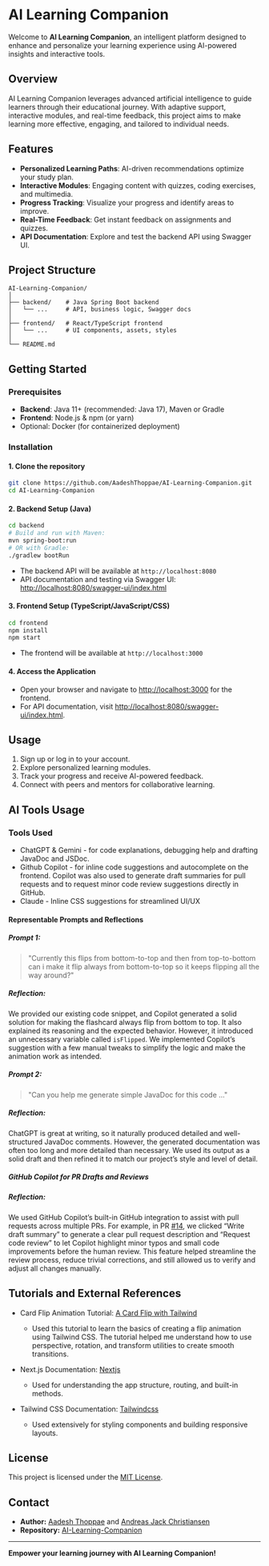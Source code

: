 # AI Learning Companion

Welcome to **AI Learning Companion**, an intelligent platform designed to enhance and personalize your learning experience using AI-powered insights and interactive tools.

## Overview

AI Learning Companion leverages advanced artificial intelligence to guide learners through their educational journey. With adaptive support, interactive modules, and real-time feedback, this project aims to make learning more effective, engaging, and tailored to individual needs.

## Features

- **Personalized Learning Paths**: AI-driven recommendations optimize your study plan.
- **Interactive Modules**: Engaging content with quizzes, coding exercises, and multimedia.
- **Progress Tracking**: Visualize your progress and identify areas to improve.
- **Real-Time Feedback**: Get instant feedback on assignments and quizzes.
- **API Documentation**: Explore and test the backend API using Swagger UI.

## Project Structure

```
AI-Learning-Companion/
│
├── backend/    # Java Spring Boot backend
│   └── ...     # API, business logic, Swagger docs
│
├── frontend/   # React/TypeScript frontend
│   └── ...     # UI components, assets, styles
│
└── README.md
```

## Getting Started

### Prerequisites

- **Backend**: Java 11+ (recommended: Java 17), Maven or Gradle
- **Frontend**: Node.js & npm (or yarn)
- Optional: Docker (for containerized deployment)

### Installation

#### 1. Clone the repository

```bash
git clone https://github.com/AadeshThoppae/AI-Learning-Companion.git
cd AI-Learning-Companion
```

#### 2. Backend Setup (Java)

```bash
cd backend
# Build and run with Maven:
mvn spring-boot:run
# OR with Gradle:
./gradlew bootRun
```

- The backend API will be available at `http://localhost:8080`
- API documentation and testing via Swagger UI: [http://localhost:8080/swagger-ui/index.html](http://localhost:8080/swagger-ui/index.html)

#### 3. Frontend Setup (TypeScript/JavaScript/CSS)

```bash
cd frontend
npm install
npm start
```

- The frontend will be available at `http://localhost:3000`

#### 4. Access the Application

- Open your browser and navigate to [http://localhost:3000](http://localhost:3000) for the frontend.
- For API documentation, visit [http://localhost:8080/swagger-ui/index.html](http://localhost:8080/swagger-ui/index.html).

## Usage

1. Sign up or log in to your account.
2. Explore personalized learning modules.
3. Track your progress and receive AI-powered feedback.
4. Connect with peers and mentors for collaborative learning.

## AI Tools Usage
### Tools Used
* ChatGPT & Gemini - for code explanations, debugging help and drafting JavaDoc and JSDoc.
* Github Copilot - for inline code suggestions and autocomplete on the frontend. Copilot was also used to generate draft summaries for pull requests and to request minor code review suggestions directly in GitHub.
* Claude - Inline CSS suggestions for streamlined UI/UX

#### Representable Prompts and Reflections
##### Prompt 1:
> "Currently this flips from bottom-to-top and then from top-to-bottom can i make it flip always from bottom-to-top so it keeps flipping all the way around?"
##### Reflection:
We provided our existing code snippet, and Copilot generated a solid solution for making the flashcard always flip from bottom to top. It also explained its reasoning and the expected behavior. However, it introduced an unnecessary variable called `isFlipped`. We implemented Copilot’s suggestion with a few manual tweaks to simplify the logic and make the animation work as intended.

##### Prompt 2:
> "Can you help me generate simple JavaDoc for this code ..."
##### Reflection:
ChatGPT is great at writing, so it naturally produced detailed and well-structured JavaDoc comments. However, the generated documentation was often too long and more detailed than necessary. We used its output as a solid draft and then refined it to match our project’s style and level of detail.

##### GitHub Copilot for PR Drafts and Reviews

##### Reflection:
We used GitHub Copilot’s built-in GitHub integration to assist with pull requests across multiple PRs. For example, in PR [#14](https://github.com/AadeshThoppae/AI-Learning-Companion/pull/14), we clicked “Write draft summary” to generate a clear pull request description and “Request code review” to let Copilot highlight minor typos and small code improvements before the human review. This feature helped streamline the review process, reduce trivial corrections, and still allowed us to verify and adjust all changes manually.

## Tutorials and External References
- Card Flip Animation Tutorial: [A Card Flip with Tailwind](https://www.telerik.com/blogs/card-flip-tailwind)
    - Used this tutorial to learn the basics of creating a flip animation using Tailwind CSS. The tutorial helped me understand how to use perspective, rotation, and transform utilities to create smooth transitions.

- Next.js Documentation: [Nextjs](https://nextjs.org/docs)
  - Used for understanding the app structure, routing, and built-in methods.

- Tailwind CSS Documentation: [Tailwindcss](https://tailwindcss.com/docs)
  - Used extensively for styling components and building responsive layouts.

## License

This project is licensed under the [MIT License](LICENSE).

## Contact

- **Author:** [Aadesh Thoppae](https://github.com/AadeshThoppae) and [Andreas Jack Christiansen](https://github.com/dressi123)
- **Repository:** [AI-Learning-Companion](https://github.com/AadeshThoppae/AI-Learning-Companion)

---

**Empower your learning journey with AI Learning Companion!**
